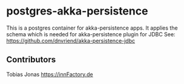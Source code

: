 # postgres-akka-persistence

This is a postgres container for akka-persistence apps.
It applies the schema which is needed for akka-persistence plugin for JDBC
See: https://github.com/dnvriend/akka-persistence-jdbc

## Contributors
Tobias Jonas https://innFactory.de